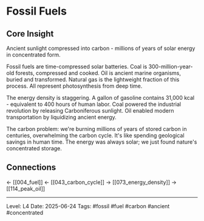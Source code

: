 # Fossil Fuels

## Core Insight
Ancient sunlight compressed into carbon - millions of years of solar energy in concentrated form.

Fossil fuels are time-compressed solar batteries. Coal is 300-million-year-old forests, compressed and cooked. Oil is ancient marine organisms, buried and transformed. Natural gas is the lightweight fraction of this process. All represent photosynthesis from deep time.

The energy density is staggering. A gallon of gasoline contains 31,000 kcal - equivalent to 400 hours of human labor. Coal powered the industrial revolution by releasing Carboniferous sunlight. Oil enabled modern transportation by liquidizing ancient energy.

The carbon problem: we're burning millions of years of stored carbon in centuries, overwhelming the carbon cycle. It's like spending geological savings in human time. The energy was always solar; we just found nature's concentrated storage.

## Connections
← [[004_fuel]]
← [[043_carbon_cycle]]
→ [[073_energy_density]]
→ [[114_peak_oil]]

---
Level: L4
Date: 2025-06-24
Tags: #fossil #fuel #carbon #ancient #concentrated